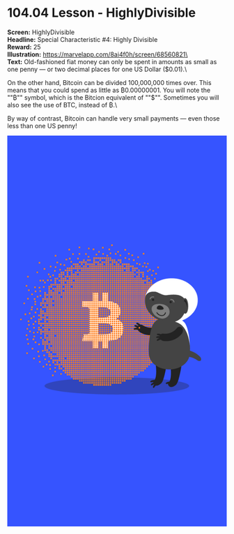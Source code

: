 # 104.04 Lesson - HighlyDivisible

**Screen:** HighlyDivisible\
**Headline:** Special Characteristic #4: Highly Divisible\
**Reward:** 25\
**Illustration:** https://marvelapp.com/8ai4f0h/screen/68560821\
\
**Text:** Old-fashioned fiat money can only be spent in amounts as small as one penny — or two decimal places for one US Dollar ($0.01).\


On the other hand, Bitcoin can be divided 100,000,000 times over. This means that you could spend as little as ₿0.00000001. You will note the ""₿"" symbol, which is the Bitcion equivalent of ""$"". Sometimes you will also see the use of BTC, instead of ₿.\


By way of contrast, Bitcoin can handle very small payments — even those less than one US penny!

![](<../.gitbook/assets/image (17).png>)
